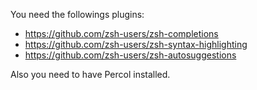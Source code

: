 You need the followings plugins:
 * https://github.com/zsh-users/zsh-completions
 * https://github.com/zsh-users/zsh-syntax-highlighting
 * https://github.com/zsh-users/zsh-autosuggestions

Also you need to have Percol installed.
